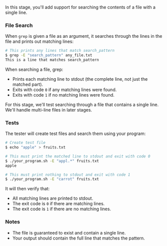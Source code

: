 In this stage, you'll add support for searching the contents of a file with a single line.

### File Search

When `grep` is given a file as an argument, it searches through the lines in the file and prints out matching lines:

```bash
# This prints any lines that match search_pattern
$ grep -E "search_pattern" any_file.txt
This is a line that matches search_pattern
```

When searching a file, grep:
- Prints each matching line to stdout (the complete line, not just the matched part).
- Exits with code `0` if any matching lines were found.
- Exits with code `1` if no matching lines were found.

For this stage, we'll test searching through a file that contains a single line. We'll handle multi-line files in later stages.

### Tests

The tester will create test files and search them using your program:

```bash
# Create test file
$ echo "apple" > fruits.txt

# This must print the matched line to stdout and exit with code 0
$ ./your_program.sh -E "appl.*" fruits.txt
apple

# This must print nothing to stdout and exit with code 1
$ ./your_program.sh -E "carrot" fruits.txt
```

It will then verify that:

- All matching lines are printed to stdout.
- The exit code is `0` if there are matching lines.
- The exit code is `1` if there are no matching lines.

### Notes

- The file is guaranteed to exist and contain a single line.
- Your output should contain the full line that matches the pattern.
